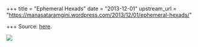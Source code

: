 +++
title = "Ephemeral Hexads"
date = "2013-12-01"
upstream_url = "https://manasataramgini.wordpress.com/2013/12/01/ephemeral-hexads/"

+++
Source: [here](https://manasataramgini.wordpress.com/2013/12/01/ephemeral-hexads/).

[![](https://lh3.googleusercontent.com/-ZT0UC65pHFw/UprMD76JJwI/AAAAAAAACx8/X5TWrUyjGAo/s640/weaver2_small.jpg)](https://picasaweb.google.com/lh/photo/x5zLL54zLPYG5DeFQ2fNq9MTjNZETYmyPJy0liipFm0?feat=embedwebsite)
